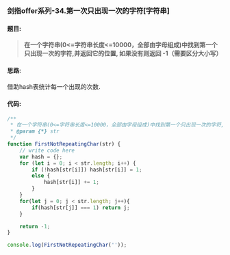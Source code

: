 ### 剑指offer系列-34.第一次只出现一次的字符[字符串]
#### 题目:
>**在一个字符串(0<=字符串长度<=10000，全部由字母组成)中找到第一个只出现一次的字符,并返回它的位置, 如果没有则返回 -1（需要区分大小写）**

#### 思路:
借助hash表统计每一个出现的次数.

#### 代码:
```javascript
/**
 * 在一个字符串(0<=字符串长度<=10000，全部由字母组成)中找到第一个只出现一次的字符,并返回它的位置, 如果没有则返回 -1（需要区分大小写）
 * @param {*} str 
 */
function FirstNotRepeatingChar(str) {
    // write code here
    var hash = {};
    for (let i = 0; i < str.length; i++) {
        if (!hash[str[i]]) hash[str[i]] = 1;
        else {
            hash[str[i]] += 1;
        }
    }
    for(let j = 0; j < str.length; j++){
        if(hash[str[j]] === 1) return j;
    }

    return -1;
}

console.log(FirstNotRepeatingChar(''));
```
